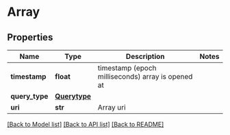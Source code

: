 # Array

## Properties
Name | Type | Description | Notes
------------ | ------------- | ------------- | -------------
**timestamp** | **float** | timestamp (epoch milliseconds) array is opened at | 
**query_type** | [**Querytype**](Querytype.md) |  | 
**uri** | **str** | Array uri | 

[[Back to Model list]](../README.md#documentation-for-models) [[Back to API list]](../README.md#documentation-for-api-endpoints) [[Back to README]](../README.md)


